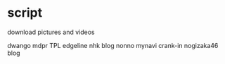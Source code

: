 # script
download pictures and videos

dwango
mdpr
TPL
edgeline
nhk blog
nonno
mynavi
crank-in
nogizaka46 blog
